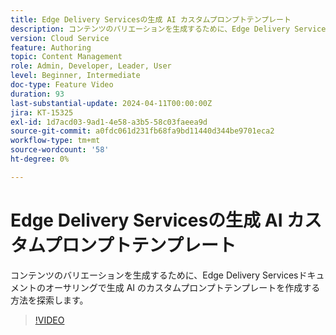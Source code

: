 ```yaml
---
title: Edge Delivery Servicesの生成 AI カスタムプロンプトテンプレート
description: コンテンツのバリエーションを生成するために、Edge Delivery Servicesドキュメントのオーサリングで生成 AI のカスタムプロンプトテンプレートを作成する方法を探索します。
version: Cloud Service
feature: Authoring
topic: Content Management
role: Admin, Developer, Leader, User
level: Beginner, Intermediate
doc-type: Feature Video
duration: 93
last-substantial-update: 2024-04-11T00:00:00Z
jira: KT-15325
exl-id: 1d7acd03-9ad1-4e58-a3b5-58c03faeea9d
source-git-commit: a0fdc061d231fb68fa9bd11440d344be9701eca2
workflow-type: tm+mt
source-wordcount: '58'
ht-degree: 0%

---
```


# Edge Delivery Servicesの生成 AI カスタムプロンプトテンプレート

コンテンツのバリエーションを生成するために、Edge Delivery Servicesドキュメントのオーサリングで生成 AI のカスタムプロンプトテンプレートを作成する方法を探索します。

>[!VIDEO](https://video.tv.adobe.com/v/3428316/?learn=on)


